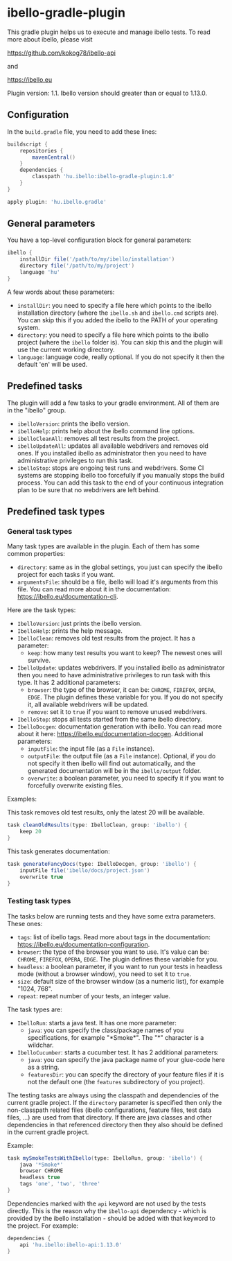 # ibello-gradle-plugin

This gradle plugin helps us to execute and manage ibello tests. To read more about ibello, please visit

https://github.com/kokog78/ibello-api

and

https://ibello.eu

Plugin version: 1.1. Ibello version should greater than or equal to 1.13.0. 

## Configuration

In the `build.gradle` file, you need to add these lines:

```groovy
buildscript {
	repositories {
		mavenCentral()
	}
	dependencies {
		classpath 'hu.ibello:ibello-gradle-plugin:1.0'
	}
}

apply plugin: 'hu.ibello.gradle'
```

## General parameters

You have a top-level configuration block for general parameters:

```groovy
ibello {
	installDir file('/path/to/my/ibello/installation')
	directory file('/path/to/my/project')
	language 'hu'
}
```

A few words about these parameters:

- `installDir`: you need to specify a file here which points to the ibello installation directory (where the `ibello.sh` and `ibello.cmd` scripts are). You can skip this if you added the ibello to the PATH of your operating system.
- `directory`: you need to specify a file here which points to the ibello project (where the `ibello` folder is). You can skip this and the plugin will use the current working directory.
- `language`: language code, really optional. If you do not specify it then the default 'en' will be used.

## Predefined tasks

The plugin will add a few tasks to your gradle environment. All of them are in the "ibello" group.

- `ibelloVersion`: prints the ibello version.
- `ibelloHelp`: prints help about the ibello command line options.
- `ibelloCleanAll`: removes all test results from the project.
- `ibelloUpdateAll`: updates all available webdrivers and removes old ones. If you installed ibello as administrator then you need to have administrative privileges to run this task.
- `ibelloStop`: stops are ongoing test runs and webdrivers. Some CI systems are stopping ibello too forcefully if you manually stops the build process. You can add this task to the end of your continuous integration plan to be sure that no webdrivers are left behind.

## Predefined task types

### General task types

Many task types are available in the plugin. Each of them has some common properties:

- `directory`: same as in the global settings, you just can specify the ibello project for each tasks if you want.
- `argumentsFile`: should be a file, ibello will load it's arguments from this file. You can read more about it in the documentation: https://ibello.eu/documentation-cli.

Here are the task types:

- `IbelloVersion`: just prints the ibello version.
- `IbelloHelp`: prints the help message.
- `IbelloClean`: removes old test results from the project. It has a parameter:
  - `keep`: how many test results you want to keep? The newest ones will survive.
- `IbelloUpdate`: updates webdrivers. If you installed ibello as administrator then you need to have administrative privileges to run task with this type. It has 2 additional parameters:
  - `browser`: the type of the browser, it can be: `CHROME`, `FIREFOX`, `OPERA`, `EDGE`. The plugin defines these variable for you. If you do not specify it, all available webdrivers will be updated.
  - `remove`: set it to `true` if you want to remove unused webdrivers.
- `IbelloStop`: stops all tests started from the same ibello directory.
- `IbelloDocgen`: documentation generation with ibello. You can read more about it here: https://ibello.eu/documentation-docgen. Additional parameters:
  - `inputFile`: the input file (as a `File` instance).
  - `outputFile`: the output file (as a `File` instance). Optional, if you do not specify it then ibello will find out automatically, and the generated documentation will be in the `ibello/output` folder.
  - `overwrite`: a boolean parameter, you need to specify it if you want to forcefully overwrite existing files.

Examples:

This task removes old test results, only the latest 20 will be available.

```groovy
task cleanOldResults(type: IbelloClean, group: 'ibello') {
	keep 20
}
```

This task generates documentation:

```groovy
task generateFancyDocs(type: IbelloDocgen, group: 'ibello') {
	inputFile file('ibello/docs/project.json')
	overwrite true
}
```

### Testing task types

The tasks below are running tests and they have some extra parameters. These ones:

- `tags`: list of ibello tags. Read more about tags in the documentation: https://ibello.eu/documentation-configuration.
- `browser`: the type of the browser you want to use. It's value can be: `CHROME`, `FIREFOX`, `OPERA`, `EDGE`. The plugin defines these variable for you.
- `headless`: a boolean parameter, if you want to run your tests in headless mode (without a browser window), you need to set it to `true`.
- `size`: default size of the browser window (as a numeric list), for example "1024, 768".
- `repeat`: repeat number of your tests, an integer value.

The task types are:

- `IbelloRun`: starts a java test. It has one more parameter:
  - `java`: you can specify the class/package names of you specifications, for example "\*Smoke\*". The "\*" character is a wildchar.
- `IbelloCucumber`: starts a cucumber test. It has 2 additional parameters:
  - `java`: you can specify the java package name of your glue-code here as a string.
  - `featuresDir`: you can specify the directory of your feature files if it is not the default one (the `features` subdirectory of you project).

The testing tasks are always using the classpath and dependencies of the current gradle project. If the `directory` parameter is specified then only the non-classpath related files (ibello configurations, feature files, test data files, ...) are used from that directory. If there are java classes and other dependencies in that referenced directory then they also should be defined in the current gradle project.

Example:

```groovy
task mySmokeTestsWithIbello(type: IbelloRun, group: 'ibello') {
	java '*Smoke*'
	browser CHROME
	headless true
	tags 'one', 'two', 'three'
}
```

Dependencies marked with the `api` keyword are not used by the tests directly. This is the reason why the `ibello-api` dependency - which is provided by the ibello installation - should be added with that keyword to the project. For example:

```groovy
dependencies {
    api 'hu.ibello:ibello-api:1.13.0'
}
```

